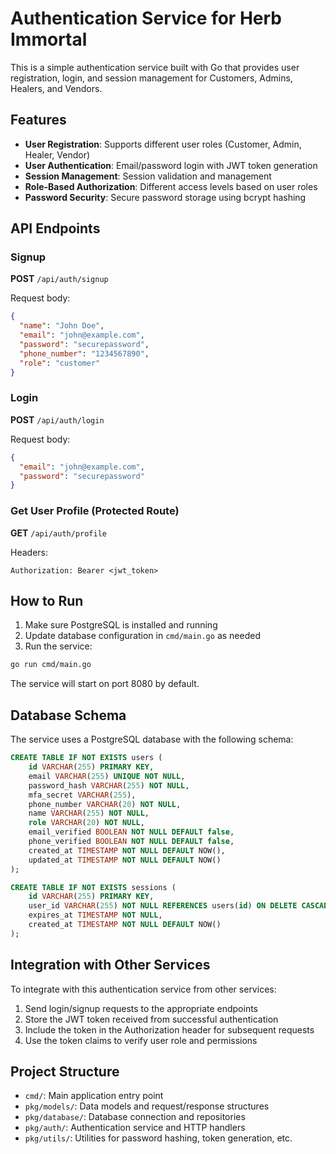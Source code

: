 # Authentication Service for Herb Immortal

This is a simple authentication service built with Go that provides user registration, login, and session management for Customers, Admins, Healers, and Vendors.

## Features

- **User Registration**: Supports different user roles (Customer, Admin, Healer, Vendor)
- **User Authentication**: Email/password login with JWT token generation
- **Session Management**: Session validation and management
- **Role-Based Authorization**: Different access levels based on user roles
- **Password Security**: Secure password storage using bcrypt hashing

## API Endpoints

### Signup

**POST** `/api/auth/signup`

Request body:
```json
{
  "name": "John Doe",
  "email": "john@example.com",
  "password": "securepassword",
  "phone_number": "1234567890",
  "role": "customer"
}
```

### Login

**POST** `/api/auth/login`

Request body:
```json
{
  "email": "john@example.com",
  "password": "securepassword"
}
```

### Get User Profile (Protected Route)

**GET** `/api/auth/profile`

Headers:
```
Authorization: Bearer <jwt_token>
```

## How to Run

1. Make sure PostgreSQL is installed and running
2. Update database configuration in `cmd/main.go` as needed
3. Run the service:

```bash
go run cmd/main.go
```

The service will start on port 8080 by default.

## Database Schema

The service uses a PostgreSQL database with the following schema:

```sql
CREATE TABLE IF NOT EXISTS users (
    id VARCHAR(255) PRIMARY KEY,
    email VARCHAR(255) UNIQUE NOT NULL,
    password_hash VARCHAR(255) NOT NULL,
    mfa_secret VARCHAR(255),
    phone_number VARCHAR(20) NOT NULL,
    name VARCHAR(255) NOT NULL,
    role VARCHAR(20) NOT NULL,
    email_verified BOOLEAN NOT NULL DEFAULT false,
    phone_verified BOOLEAN NOT NULL DEFAULT false,
    created_at TIMESTAMP NOT NULL DEFAULT NOW(),
    updated_at TIMESTAMP NOT NULL DEFAULT NOW()
);

CREATE TABLE IF NOT EXISTS sessions (
    id VARCHAR(255) PRIMARY KEY,
    user_id VARCHAR(255) NOT NULL REFERENCES users(id) ON DELETE CASCADE,
    expires_at TIMESTAMP NOT NULL,
    created_at TIMESTAMP NOT NULL DEFAULT NOW()
);
```

## Integration with Other Services

To integrate with this authentication service from other services:

1. Send login/signup requests to the appropriate endpoints
2. Store the JWT token received from successful authentication
3. Include the token in the Authorization header for subsequent requests
4. Use the token claims to verify user role and permissions

## Project Structure

- `cmd/`: Main application entry point
- `pkg/models/`: Data models and request/response structures
- `pkg/database/`: Database connection and repositories
- `pkg/auth/`: Authentication service and HTTP handlers
- `pkg/utils/`: Utilities for password hashing, token generation, etc.